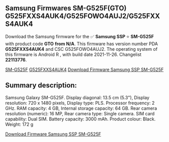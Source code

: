 <h2>Samsung Firmwares SM-G525F(GTO) G525FXXS4AUK4/G525FOWO4AUJ2/G525FXXS4AUK4</h2>
Download the Samsung firmware for the ✅ <strong>Samsung SSP </strong> ⭐ <strong>SM-G525F</strong> with product code <strong>GTO</strong> <strong> from N/A</strong>. This firmware has version number PDA <strong>G525FXXS4AUK4</strong> and CSC G525FOWO4AUJ2. The operating system of this firmware is Android R , with build date 2021-11-26. Changelist <strong>22113776</strong>.


[SM-G525F](https://samfirm.shop/samsung/model/SM-G525F)
[G525FXXS4AUK4](https://samfirm.shop/samsung/pda/G525FXXS4AUK4)
[Download Firmware Samsung SSP SM-G525F](https://samfirm.shop/samsung/firmware/477599)
<h2>Summary description:</h2>
<p>Samsung Galaxy SM-G525F. Display diagonal: 13.5 cm (5.3"), Display resolution: 720 x 1480 pixels, Display type: PLS. Processor frequency: 2 GHz. RAM capacity: 4 GB, Internal storage capacity: 64 GB. Rear camera resolution (numeric): 16 MP, Rear camera type: Single camera. SIM card capability: Dual SIM. Battery capacity: 3000 mAh. Product colour: Black. Weight: 172 g</p>


[Download Firmware Samsung SSP SM-G525F](https://samfirm.shop/samsung/firmware/477599)
